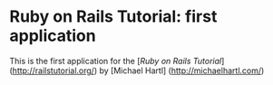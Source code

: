 # Ruby on Rails Tutorial: first application

This is the first application for the
[*Ruby on Rails Tutorial*] (http://railstutorial.org/)
by [Michael Hartl] (http://michaelhartl.com/)